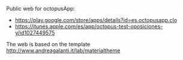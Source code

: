 Public web for octopusApp:
 * https://play.google.com/store/apps/details?id=es.octopusapp.clo
 * https://itunes.apple.com/es/app/octopus-test-oposiciones-y/id1027449575

The web is based on the template http://www.andreagalanti.it/lab/materialtheme 

